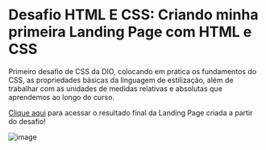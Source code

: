 # Desafio HTML E CSS: Criando minha primeira Landing Page com HTML e CSS

Primeiro desafio de CSS da DIO, colocando em prática os fundamentos do CSS, as propriedades básicas da linguagem de estilização, além de trabalhar com as unidades
de medidas relativas e absolutas que aprendemos ao longo do curso.

[Clique aqui](https://nrfpl95.github.io/Desafio-HTML-e-CSS/) para acessar o resultado final da Landing Page criada a partir do desafio!

![image](https://user-images.githubusercontent.com/55519539/183538055-6cce606c-7d1d-4d15-a4be-ffeb5b37c956.png)
